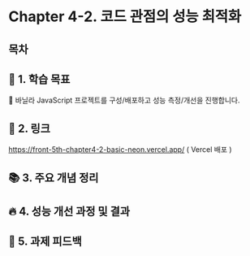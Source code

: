 # Chapter 4-2. 코드 관점의 성능 최적화

## 목차

## 🎯 1. 학습 목표

🍦 바닐라 JavaScript 프로젝트를 구성/배포하고 성능 측정/개선을 진행합니다.

## 🔗 2. 링크

https://front-5th-chapter4-2-basic-neon.vercel.app/ ( Vercel 배포 )

## 📚 3. 주요 개념 정리

## 🔥 4. 성능 개선 과정 및 결과

## 🔄 5. 과제 피드백
